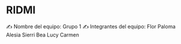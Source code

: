 # RIDMI

✍️ Nombre del equipo: 
                        Grupo 1
✍️ Integrantes del equipo: 
    Flor
    Paloma
    Alesia
    Sierri
    Bea
    Lucy
    Carmen
    